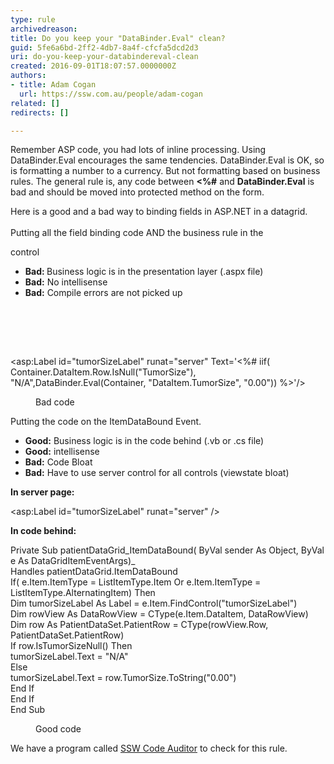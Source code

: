 ```yaml
---
type: rule
archivedreason: 
title: Do you keep your "DataBinder.Eval" clean?
guid: 5fe6a6bd-2ff2-4db7-8a4f-cfcfa5dcd2d3
uri: do-you-keep-your-databindereval-clean
created: 2016-09-01T18:07:57.0000000Z
authors:
- title: Adam Cogan
  url: https://ssw.com.au/people/adam-cogan
related: []
redirects: []

---
```



<p>Remember ASP code, you had lots of inline processing. Using DataBinder.Eval encourages the same tendencies. DataBinder.Eval is OK, so is formatting a number to a currency. But not formatting based on business rules. The general rule is, any code between&#160;<b>&lt;%#</b>&#160;and&#160;<strong>DataBinder.Eval</strong>&#160;is bad and should be moved into protected method on the form.</p><p style="text-align&#58;left;">Here is a good and a bad way to binding fields in ASP.NET in a datagrid.<br><br>Putting all the field binding code AND the business rule in the</p><p style="text-align&#58;left;"> control<br></p><ul><li><b>Bad&#58; </b>Business logic is in the presentation layer (.aspx file)<br></li><li><b>Bad&#58;</b> No intellisense</li><li><b>Bad&#58;</b> Compile errors are not picked up&#160;<br></li></ul>
<br><excerpt class='endintro'></excerpt><br>
<p>​​<br></p><p class="ssw15-rteElement-CodeArea">&lt;asp&#58;Label id=&quot;tumorSizeLabel&quot; runat=&quot;server&quot; Text='&lt;%# iif( Container.DataItem.Row.IsNull(&quot;TumorSize&quot;), &quot;N/A&quot;,DataBinder.Eval(Container, &quot;DataItem.TumorSize&quot;, &quot;0.00&quot;)) %&gt;'/&gt;</p><dd class="ssw15-rteElement-FigureBad"> Bad code​​ </dd><p class="ssw15-rteElement-P">​​Putting the code on the ItemDataBound Event.</p><ul><li>
      <b>Good&#58;</b> Business logic is in the code behind (.vb or .cs file)</li><li>
      <b>Good</b><b>&#58;</b> intellisense</li><li>
      <b>Bad&#58;</b> Code Bloat</li><li>
      <b>Bad&#58;</b> Have to use server control for all controls (viewstate bloat)</li></ul><p> 
   <strong>In server page&#58;</strong>&#160;</p><p class="ssw15-rteElement-CodeArea">​​&lt;asp&#58;Label id=&quot;tumorSizeLabel&quot; runat=&quot;server&quot; /&gt;&#160;</p><p>
   <strong>In code behind&#58;</strong></p><p class="ssw15-rteElement-CodeArea">Private Sub patientDataGrid_ItemDataBound( ByVal sender As Object, ByVal e As DataGridItemEventArgs)_<br>Handles patientDataGrid.ItemDataBound<br>If( e.Item.ItemType = ListItemType.Item Or e.Item.ItemType = ListItemType.AlternatingItem) Then<br>Dim tumorSizeLabel As Label = e.Item.FindControl(&quot;tumorSizeLabel&quot;)<br>Dim rowView As DataRowView = CType(e.Item.DataItem, DataRowView)<br>Dim row As PatientDataSet.PatientRow = CType(rowView.Row, PatientDataSet.PatientRow)<br>If row.IsTumorSizeNull() Then<br>tumorSizeLabel.Text = &quot;N/A&quot;<br>Else<br>tumorSizeLabel.Text = row.TumorSize.ToString(&quot;0.00&quot;)<br>End If<br>End If<br>End Sub</p><dd class="ssw15-rteElement-FigureGood">
Good code​​
</dd><p class="ssw15-rteElement-YellowBorderBox">​​We have a program called&#160;<a href="https&#58;//www.ssw.com.au/ssw/CodeAuditor/">SSW Code Auditor</a>&#160;to check for this rule.​​​<br></p>​<br>


